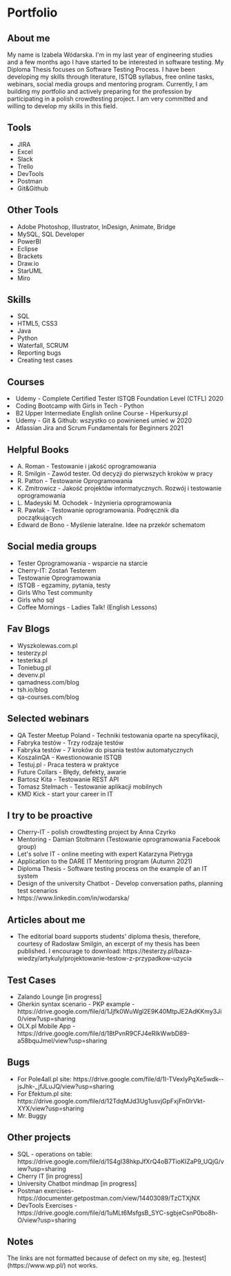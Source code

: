 # Portfolio

<h2>About me</h2>
My name is Izabela Wódarska. I'm in my last year of engineering studies and a few months ago I have started to be interested in software testing. My Diploma Thesis focuses on Software Testing Process. I have been developing my skills through literature, ISTQB syllabus, free online tasks, webinars, social media groups and mentoring program. Currently, I am building my portfolio and actively preparing for the profession by participating in a polish crowdtesting project. I am very committed and willing to develop my skills in this field.

<h2>Tools</h2>
<ul>
  <li>JIRA</li>
  <li>Excel</li>
  <li>Slack</li>
  <li>Trello</li>
  <li>DevTools</li>
  <li>Postman</li>
  <li>Git&Github</li>
</ul>

<h2>Other Tools</h2>
<ul>   
  <li>Adobe Photoshop, Illustrator, InDesign, Animate, Bridge</li>
  <li>MySQL, SQL Developer</li>
  <li>PowerBI</li>
  <li>Eclipse</li>
  <li>Brackets</li>
  <li>Draw.io</li>
  <li>StarUML</li>
  <li>Miro</li>
</ul>

<h2>Skills</h2>
<ul>
  <li>SQL</li>
  <li>HTML5, CSS3</li>
  <li>Java</li> 
  <li>Python</li>
  <li>Waterfall, SCRUM</li>
  <li>Reporting bugs</li>
  <li>Creating test cases</li>
</ul>

<h2>Courses</h2>
<li>Udemy - Complete Certified Tester ISTQB Foundation Level (CTFL) 2020</li>
<li>Coding Bootcamp with Girls in Tech - Python</li>
<li>B2 Upper Intermediate English online Course - Hiperkursy.pl</li>
<li>Udemy - Git & Github: wszystko co powinieneś umieć w 2020</li>
<li>Atlassian Jira and Scrum Fundamentals for Beginners 2021</li>

<h2>Helpful Books</h2>
<ul>
  <li>A. Roman - Testowanie i jakość oprogramowania</li>
  <li>R. Smilgin - Zawód tester. Od decyzji do pierwszych kroków w pracy</li>
  <li>R. Patton - Testowanie Oprogramowania</li>
  <li>K. Zmitrowicz - Jakość projektów informatycznych. Rozwój i testowanie oprogramowania</li>
  <li>L. Madeyski M. Ochodek - Inżynieria oprogramowania</li>
  <li>R. Pawlak - Testowanie oprogramowania. Podręcznik dla początkujących</li>
  <li>Edward de Bono - Myślenie lateralne. Idee na przekór schematom</li>
</ul>

<h2>Social media groups</h2>
<ul>
  <li>Tester Oprogramowania - wsparcie na starcie</li>
  <li>Cherry-IT: Zostań Testerem</li>
  <li>Testowanie Oprogramowania</li>
  <li>ISTQB - egzaminy, pytania, testy</li>
  <li>Girls Who Test community</li>
  <li>Girls who sql</li>
  <li>Coffee Mornings - Ladies Talk! (English Lessons)</li>
</ul>

<h2>Fav Blogs</h2>
<ul>
  <li>Wyszkolewas.com.pl</li>
  <li>testerzy.pl</li>
  <li>testerka.pl</li>
  <li>Toniebug.pl</li>
  <li>devenv.pl</li>
  <li>qamadness.com/blog</li>
  <li>tsh.io/blog</li>
  <li>qa-courses.com/blog</li>
  </ul>
  
<h2>Selected webinars</h2>
<ul>
  <li>QA Tester Meetup Poland - Techniki testowania oparte na specyfikacji, </li>
  <li>Fabryka testów - Trzy rodzaje testów</li>
  <li>Fabryka testów - 7 kroków do pisania testów automatycznych</li>
  <li>KoszalinQA - Kwestionowanie ISTQB</li>
  <li>Testuj.pl - Praca testera w praktyce </li>
  <li>Future Collars - Błędy, defekty, awarie</li>
  <li>Bartosz Kita - Testowanie REST API</li>
  <li>Tomasz Stelmach - Testowanie aplikacji mobilnych</li>
  <li>KMD Kick - start your career in IT</li>
</ul>

<h2>I try to be proactive</h2>
<ul>
  <li>Cherry-IT - polish crowdtesting project by Anna Czyrko</li>
  <li>Mentoring - Damian Stoltmann (Testowanie oprogramowania Facebook group)</li>
  <li>Let's solve IT - online meeting with expert Katarzyna Pietryga</li>
  <li>Application to the DARE IT Mentoring program (Autumn 2021)</li>
  <li>Diploma Thesis - Software testing process on the example of an IT system</li>
  <li>Design of the university Chatbot - Develop conversation paths, planning test scenarios</li>
  <li>https://www.linkedin.com/in/wodarska/</li>
</ul>

<h2>Articles about me</h2>
<ul>
  <li>The editorial board supports students' diploma thesis, therefore, courtesy of Radosław Smilgin, an excerpt of my thesis has been published. I encourage to download: https://testerzy.pl/baza-wiedzy/artykuly/projektowanie-testow-z-przypadkow-uzycia</li>
</ul> 
  
<h2>Test Cases</h2>
<ul>
  <li>Zalando Lounge [in progress]</li>
  <li>Gherkin syntax scenario - PKP example - https://drive.google.com/file/d/1Jjfk0WuWgl2E9K40MtpJE2AdKKmy3Ji0/view?usp=sharing</li>
  <li>OLX.pl Mobile App - https://drive.google.com/file/d/18tPvnR9CFJ4eRIkWwbD89-a58bquJmel/view?usp=sharing</li>
</ul>
  
<h2>Bugs</h2>
<ul>
  <li>For Pole4all.pl site: https://drive.google.com/file/d/1I-TVexIyPqXe5wdk--jsJhk-_jfJLuJQ/view?usp=sharing</li>
  <li>For Efektum.pl site: https://drive.google.com/file/d/12TdqMJd3Ug1usvjGpFxjFn0lrVkt-XYX/view?usp=sharing</li>
  <li>Mr. Buggy</li>
</ul>

<h2>Other projects</h2>
<ul>
  <li>SQL - operations on table: https://drive.google.com/file/d/1S4gI38hkpJfXrQ4oB7TioKIZaP9_UQjG/view?usp=sharing</li>
  <li>Cherry IT [in progress]</li>
  <li>University Chatbot mindmap [in progress]</li>
  <li>Postman exercises- https://documenter.getpostman.com/view/14403089/TzCTXjNX</li>
  <li>DevTools Exercises - https://drive.google.com/file/d/1uMLt6MsfgsB_SYC-sgbjeCsnP0bo8h-O/view?usp=sharing</li>
</ul>

<h2>Notes</h2>
The links are not formatted because of defect on my site, eg. [testest](https://www.wp.pl/) not works.
